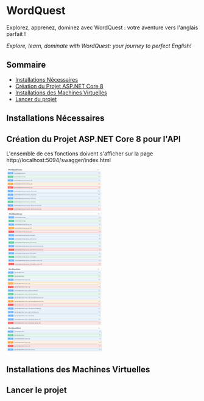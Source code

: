 # WordQuest
Explorez, apprenez, dominez avec WordQuest : votre aventure vers l'anglais parfait !

*Explore, learn, dominate with WordQuest: your journey to perfect English!*

<!-- Sommaire -->
## Sommaire
-   [Installations Nécessaires](#installations-nécessaires)
-   [Création du Projet ASP.NET Core 8](#création-du-projet-aspnet-core-8-pour-lapi)
-   [Installations des Machines Virtuelles](#installations-des-machines-virtuelles)
-   [Lancer du projet](#lancer-le-projet)

<!-- /Sommaire -->

## Installations Nécessaires

## Création du Projet ASP.NET Core 8 pour l'API

L'ensemble de ces fonctions doivent s'afficher sur la page http://localhost:5094/swagger/index.html

<img src="Documentation/SwaggerWordQuestCourse.png" alt="Description" style="width: 50%; height: auto;">
<img src="Documentation/SwaggerWordQuestGroup.png" alt="Description" style="width: 50%; height: auto;">
<img src="Documentation/SwaggerWordQuestUser.png" alt="Description" style="width: 50%; height: auto;">
<img src="Documentation/SwaggerWordQuestWord.png" alt="Description" style="width: 50%; height: auto;">

## Installations des Machines Virtuelles
 
## Lancer le projet


